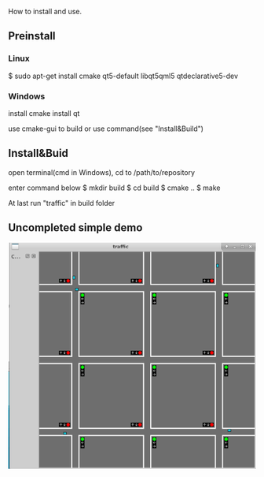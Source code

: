 How to install and use.

## Preinstall
### Linux
$ sudo apt-get install cmake qt5-default libqt5qml5 qtdeclarative5-dev

### Windows

install cmake 
install qt

use cmake-gui to build or use command(see "Install&Build")

## Install&Buid
open terminal(cmd in Windows), cd to /path/to/repository

enter command below
$ mkdir build
$ cd build
$ cmake ..
$ make


At last run "traffic" in build folder

## Uncompleted simple demo
![](./pics/traffic.gif)